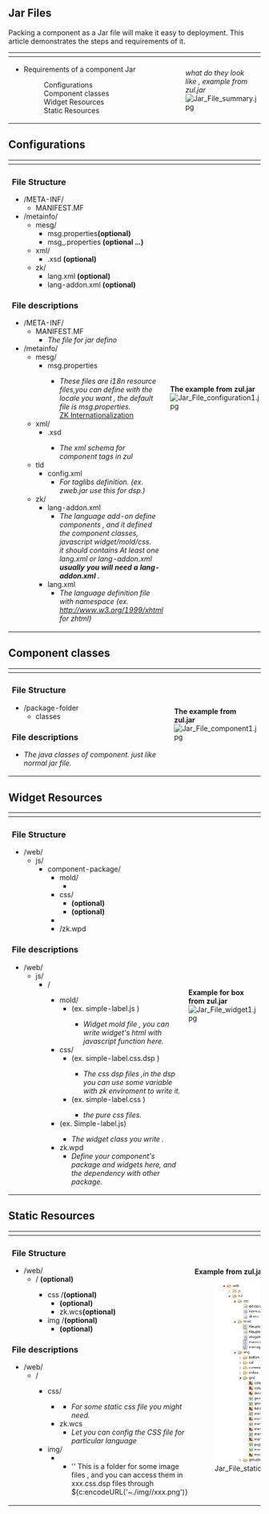 ## Jar Files

Packing a component as a Jar file will make it easy to deployment. This
article demonstrates the steps and requirements of it.

<table>
<thead>
<tr class="header">
<th style="width: 70%"></th>
<th style="width: 30%"></th>
</tr>
</thead>
<tbody>
<tr class="odd">
<td><ul>
<li>Requirements of a component Jar
<dl>
<dt></dt>
<dd>
Configurations
</dd>
<dd>
Component classes
</dd>
<dd>
Widget Resources
</dd>
<dd>
Static Resources
</dd>
</dl></li>
</ul></td>
<td><p><em>what do they look like , example from zul.jar</em> <img
src="Jar_File_summary.jpg" title="Jar_File_summary.jpg"
alt="Jar_File_summary.jpg" /></p></td>
</tr>
</tbody>
</table>

## Configurations

<table>
<thead>
<tr class="header">
<th style="width: 70%"></th>
<th style="width: 30%"></th>
</tr>
</thead>
<tbody>
<tr class="odd">
<td><h3 id="file_structure">File Structure</h3>
<ul>
<li>/META-INF/
<ul>
<li>MANIFEST.MF</li>
</ul></li>
<li>/metainfo/
<ul>
<li>mesg/
<ul>
<li>msg<jar name>.properties<strong>(optional)</strong></li>
<li>msg<jar name>_<locale>.properties <strong>(optional
...)</strong></li>
</ul></li>
<li>xml/
<ul>
<li><component-name>.xsd <strong>(optional)</strong></li>
</ul></li>
<li>zk/
<ul>
<li>lang.xml <strong>(optional)</strong></li>
<li>lang-addon.xml <strong>(optional)</strong></li>
</ul></li>
</ul></li>
</ul>
<h3 id="file_descriptions">File descriptions</h3>
<ul>
<li>/META-INF/
<ul>
<li>MANIFEST.MF
<ul>
<li><em>The file for jar defino</em></li>
</ul></li>
</ul></li>
<li>/metainfo/
<ul>
<li>mesg/
<ul>
<li>msg<jar name>.properties
<ul>
<li><em>These files are i18n resource files,you can define with the
locale you want , the default file is
msg<jar name>.properties.</em><br />
<a
href="ZK_Developer%27s_Reference/Internationalization/Warning_and_Error_Messages"
title="wikilink">ZK Internationalization</a></li>
</ul></li>
</ul></li>
<li>xml/
<ul>
<li><jar-name>.xsd
<ul>
<li><em>The xml schema for component tags in zul</em></li>
</ul></li>
</ul></li>
<li>tld
<ul>
<li>config.xml
<ul>
<li><em>For taglibs definition. (ex. zweb.jar use this for
dsp.)</em></li>
</ul></li>
</ul></li>
<li>zk/
<ul>
<li>lang-addon.xml
<ul>
<li><em>The language add-on define components , and it defined the
component classes, javascript widget/mold/css.<br />
it should contains At least one lang.xml or lang-addon.xml
<strong>usually you will need a lang-addon.xml</strong> .</em></li>
</ul></li>
<li>lang.xml
<ul>
<li><em>The language definition file with namespace (ex. <a
href="http://www.w3.org/1999/xhtml">http://www.w3.org/1999/xhtml</a> for
zhtml)</em></li>
</ul></li>
</ul></li>
</ul></li>
</ul></td>
<td><p><strong>The example from zul.jar</strong> <img
src="Jar_File_configuration1.jpg" title="Jar_File_configuration1.jpg"
alt="Jar_File_configuration1.jpg" /></p></td>
</tr>
</tbody>
</table>

## Component classes

<table>
<thead>
<tr class="header">
<th style="width: 70%"></th>
<th style="width: 30%"></th>
</tr>
</thead>
<tbody>
<tr class="odd">
<td><h3 id="file_structure_1">File Structure</h3>
<ul>
<li>/package-folder
<ul>
<li>classes</li>
</ul></li>
</ul>
<h3 id="file_descriptions_1">File descriptions</h3>
<ul>
<li><em>The java classes of component. just like normal jar
file.</em></li>
</ul></td>
<td><p><strong>The example from zul.jar</strong> <img
src="Jar_File_component1.jpg" title="Jar_File_component1.jpg"
alt="Jar_File_component1.jpg" /></p></td>
</tr>
</tbody>
</table>

## Widget Resources

<table>
<thead>
<tr class="header">
<th style="width: 70%"></th>
<th style="width: 30%"></th>
</tr>
</thead>
<tbody>
<tr class="odd">
<td><h3 id="file_structure_2">File Structure</h3>
<ul>
<li>/web/
<ul>
<li>js/
<ul>
<li>component-package/
<ul>
<li>mold/
<ul>
<li><widget-mold-js-file></li>
</ul></li>
<li>css/
<ul>
<li><widget-css-dsp-file><strong>(optional)</strong></li>
<li><widget-css-file> <strong>(optional)</strong></li>
</ul></li>
<li><widget-class-js-file></li>
<li>/zk.wpd</li>
</ul></li>
</ul></li>
</ul></li>
</ul>
<h3 id="file_descriptions_2">File descriptions</h3>
<ul>
<li>/web/
<ul>
<li>js/
<ul>
<li><component-package>/
<ul>
<li>mold/
<ul>
<li><widget-mold-js-file> (ex. simple-label.js )
<ul>
<li><em>Widget mold file , you can write widget's html with javascript
function here.</em></li>
</ul></li>
</ul></li>
<li>css/
<ul>
<li><widget-css-dsp-file> (ex. simple-label.css.dsp )
<ul>
<li><em>The css dsp files ,in the dsp you can use some variable with zk
enviroment to write it.</em></li>
</ul></li>
<li><widget-css-file> (ex. simple-label.css )
<ul>
<li><em>the pure css files.</em></li>
</ul></li>
</ul></li>
<li><widget-class-file> (ex. Simple-label.js)
<ul>
<li><em>The widget class you write .</em></li>
</ul></li>
<li>zk.wpd
<ul>
<li><em>Define your component's package and widgets here, and the
dependency with other package.</em></li>
</ul></li>
</ul></li>
</ul></li>
</ul></li>
</ul></td>
<td><p><strong>Example for box from zul.jar</strong> <img
src="Jar_File_widget1.jpg" title="Jar_File_widget1.jpg"
alt="Jar_File_widget1.jpg" /></p></td>
</tr>
</tbody>
</table>

## Static Resources

<table>
<thead>
<tr class="header">
<th style="width: 70%"></th>
<th style="width: 30%"></th>
</tr>
</thead>
<tbody>
<tr class="odd">
<td><h3 id="file_structure_3">File Structure</h3>
<ul>
<li>/web/
<ul>
<li><component-package> / <strong>(optional)</strong>
<ul>
<li>css /<strong>(optional)</strong>
<ul>
<li><css files><strong>(optional)</strong></li>
<li>zk.wcs<strong>(optional)</strong></li>
</ul></li>
<li>img /<strong>(optional)</strong>
<ul>
<li><img files><strong>(optional)</strong></li>
</ul></li>
</ul></li>
</ul></li>
</ul>
<h3 id="file_descriptions_3">File descriptions</h3>
<ul>
<li>/web/
<ul>
<li><component-package>/
<ul>
<li>css/
<ul>
<li><css files>
<ul>
<li><em>For some static css file you might need.</em></li>
</ul></li>
<li>zk.wcs
<ul>
<li><em>Let you can config the CSS file for particular
language</em></li>
</ul></li>
</ul></li>
<li>img/
<ul>
<li><img files>
<ul>
<li>'' This is a folder for some image files , and you can access them
in xxx.css.dsp files through
${c:encodeURL('~./img/<component-package>/xxx.png')}</li>
</ul></li>
</ul></li>
</ul></li>
</ul></li>
</ul></td>
<td><p><strong>Example from zul.jar</strong></p>
<figure>
<img src="images/Jar_File_static_resources1.jpg"
title="Jar_File_static_resources1.jpg" />
<figcaption>Jar_File_static_resources1.jpg</figcaption>
</figure></td>
</tr>
</tbody>
</table>
